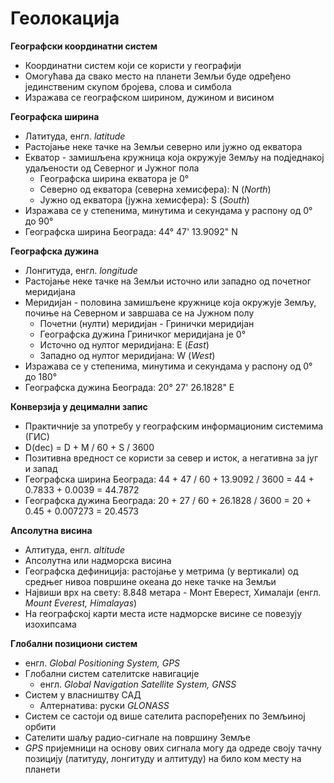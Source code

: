# Геолокација

**Географски координатни систем**

- Координатни систем који се користи у географији
- Омогућава да свако место на планети Земљи буде одређено јединственим скупом бројева, слова и симбола
- Изражава се географском ширином, дужином и висином

**Географска ширина**

- Латитуда, енгл. *latitude*
- Растојање неке тачке на Земљи северно или јужно од екватора
- Екватор - замишљена кружница која окружује Земљу на подједнакој удаљености од Северног и Јужног пола
	- Географска ширина екватора је 0°
	- Северно од екватора (северна хемисфера): N (*North*)
	- Јужно од екватора (јужна хемисфера): S (*South*)
- Изражава се у степенима, минутима и секундама у распону од 0° до 90°
- Географска ширина Београда: 44° 47' 13.9092" N

**Географска дужина**

- Лонгитуда, енгл. *longitude*
- Растојање неке тачке на Земљи источно или западно од почетног меридијана
- Меридијан - половина замишљене кружнице која окружује Земљу, почиње на Северном и завршава се на Јужном полу
	- Почетни (нулти) меридијан - Гринички меридијан
	- Географска дужина Гриничког меридијана је 0°
	- Источно од нултог меридијана: E (*East*)
	- Западно од нултог меридијана: W (*West*)
- Изражава се у степенима, минутима и секундама у распону од 0° до 180°
- Географска дужина Београда: 20° 27' 26.1828" E

**Конверзија у децимални запис**

- Практичније за употребу у географским информационим системима (ГИС)
- D(dec) = D + M / 60 + S / 3600
- Позитивна вредност се користи за север и исток, а негативна за југ и запад
- Географска ширина Београда: 44 + 47 / 60 + 13.9092 / 3600 = 44 + 0.7833 + 0.0039 = 44.7872
- Географска дужина Београда: 20 + 27 / 60 + 26.1828 / 3600 = 20 + 0.45 + 0.007273 = 20.4573

**Апсолутна висина**

- Алтитуда, енгл. *altitude*
- Апсолутна или надморска висина
- Географска дефиниција: растојање у метрима (у вертикали) од средњег нивоа површине океана до неке тачке на Земљи
- Највиши врх на свету: 8.848 метара - Монт Еверест, Хималаји (енгл. *Mount Everest, Himalayas*)
- На географској карти места исте надморске висине се повезују изохипсама

**Глобални позициони систем**

- енгл. *Global Positioning System, GPS*
- Глобални систем сателитске навигације
	- енгл. *Global Navigation Satellite System, GNSS*
- Систем у власништву САД
	- Алтернатива: руски *GLONASS*
- Систем се састоји од више сателита распоређених по Земљиној орбити
- Сателити шаљу радио-сигнале на површину Земље
- *GPS* пријемници на основу ових сигнала могу да одреде своју тачну позицију (латитуду, лонгитуду и алтитуду) на било ком месту на планети
